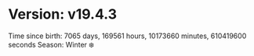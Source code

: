 # Version: v19.4.3
Time since birth: 7065 days, 169561 hours, 10173660 minutes, 610419600 seconds
Season: Winter ❄️
